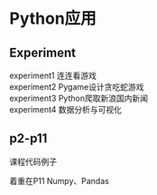 # Python应用

## Experiment
experiment1 连连看游戏<br>
experiment2 Pygame设计贪吃蛇游戏<br>
experiment3 Python爬取新浪国内新闻<br>
experiment4 数据分析与可视化

## p2-p11
课程代码例子

着重在P11   Numpy、Pandas
